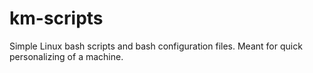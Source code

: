# km-scripts
Simple Linux bash scripts and bash configuration files. Meant for quick personalizing of a machine.
